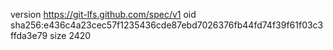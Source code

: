 version https://git-lfs.github.com/spec/v1
oid sha256:e436c4a23cec57f1235436cde87ebd7026376fb44fd74f39f61f03c3ffda3e79
size 2420
